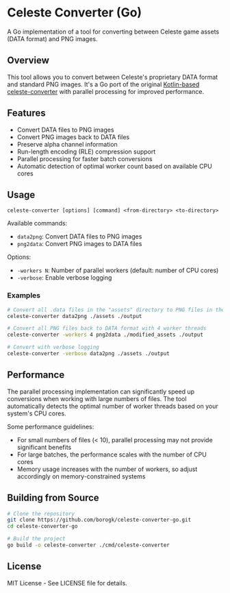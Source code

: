# Celeste Converter (Go)

A Go implementation of a tool for converting between Celeste game assets (DATA format) and PNG images.

## Overview

This tool allows you to convert between Celeste's proprietary DATA format and standard PNG images. It's a Go port of the original [Kotlin-based celeste-converter](https://github.com/borogk/celeste-converter) with parallel processing for improved performance.

## Features

- Convert DATA files to PNG images
- Convert PNG images back to DATA files
- Preserve alpha channel information
- Run-length encoding (RLE) compression support
- Parallel processing for faster batch conversions
- Automatic detection of optimal worker count based on available CPU cores

## Usage

```
celeste-converter [options] [command] <from-directory> <to-directory>
```

Available commands:
- `data2png`: Convert DATA files to PNG images
- `png2data`: Convert PNG images to DATA files

Options:
- `-workers N`: Number of parallel workers (default: number of CPU cores)
- `-verbose`: Enable verbose logging

### Examples

```sh
# Convert all .data files in the "assets" directory to PNG files in the "output" directory
celeste-converter data2png ./assets ./output

# Convert all PNG files back to DATA format with 4 worker threads
celeste-converter -workers 4 png2data ./modified_assets ./output

# Convert with verbose logging
celeste-converter -verbose data2png ./assets ./output
```

## Performance

The parallel processing implementation can significantly speed up conversions when working with large numbers of files. The tool automatically detects the optimal number of worker threads based on your system's CPU cores.

Some performance guidelines:
- For small numbers of files (< 10), parallel processing may not provide significant benefits
- For large batches, the performance scales with the number of CPU cores
- Memory usage increases with the number of workers, so adjust accordingly on memory-constrained systems

## Building from Source

```sh
# Clone the repository
git clone https://github.com/borogk/celeste-converter-go.git
cd celeste-converter-go

# Build the project
go build -o celeste-converter ./cmd/celeste-converter
```

## License

MIT License - See LICENSE file for details.